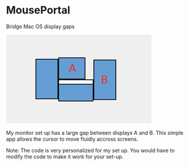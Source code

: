 # MousePortal
Bridge Mac OS display gaps

![alt text](res/monitor_layout.png)

My monitor set up has a large gap between displays A and B. This simple app allows the cursor to move fluidly accross screens.

Note: The code is very personalized for my set up. You would have to modify the code to make it work for your set-up.
